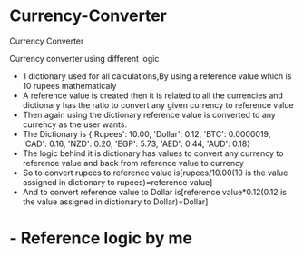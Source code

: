 # Currency-Converter
Currency Converter 

Currency converter using different logic
- 1 dictionary used for all calculations,By using a reference value which is 10 rupees mathematicaly
- A reference value is created then it is related to all the currencies and dictionary has the ratio to convert any given currency to reference value
- Then again using the dictionary reference value is converted to any currency as the user wants.
- The Dictionary is {'Rupees': 10.00, 'Dollar': 0.12, 'BTC': 0.0000019, 'CAD': 0.16, 'NZD': 0.20, 'EGP': 5.73, 'AED': 0.44,
                 'AUD': 0.18} 
- The logic behind it is dictionary has values to convert any currency to reference value and back from reference value to currency 
- So to convert rupees to reference value is[rupees/10.00(10 is the value assigned in dictionary to rupees)=reference value]
- And to convert reference value to Dollar is[reference value*0.12(0.12 is the value assigned in dictionary to Dollar)=Dollar]
#             - Reference logic by me